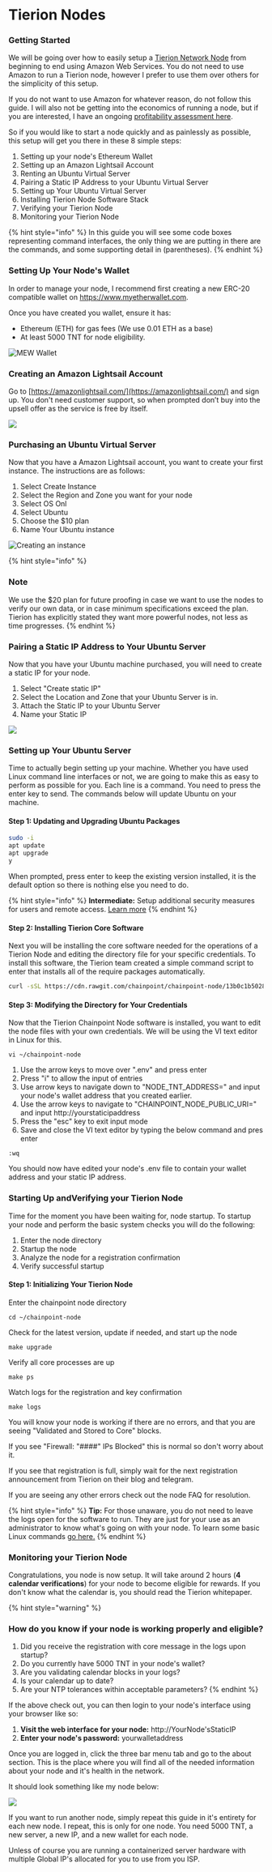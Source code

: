 # Tierion Nodes

### Getting Started

We will be going over how to easily setup a [Tierion Network Node](https://github.com/chainpoint/chainpoint-node) from beginning to end using Amazon Web Services. You do not need to use Amazon to run a Tierion node, however I prefer to use them over others for the simplicity of this setup. 

If you do not want to use Amazon for whatever reason, do not follow this guide. I will also not be getting into the economics of running a node, but if you are interested, I have an ongoing [profitability assessment here](https://www.accrubit.com/terion-news.html).  
  
So if you would like to start a node quickly and as painlessly as possible, this setup will get you there in these 8 simple steps:

1. ​Setting up your node's Ethereum Wallet
2. Setting up an Amazon Lightsail Account
3. Renting an Ubuntu Virtual Server
4. Pairing a Static IP Address to your Ubuntu Virtual Server
5. Setting up Your Ubuntu Virtual Server
6. Installing Tierion Node Software Stack
7. Verifying your Tierion Node 
8. Monitoring your Tierion Node

{% hint style="info" %}
In this guide you will see some code boxes representing command interfaces, the only thing we are putting in there are the commands, and some supporting detail in \(parentheses\). 
{% endhint %}

### Setting Up Your Node's Wallet​​

In order to manage your node, I recommend first creating a new ERC-20 compatible wallet on https://www.myetherwallet.com. 

Once you have created you wallet, ensure it has:

* Ethereum \(ETH\) for gas fees \(We use 0.01 ETH as a base\) 
* At least 5000 TNT for node eligibility.

![MEW Wallet](https://www.accrubit.com/uploads/2/8/3/7/28374731/editor/mew-image.png?1505627506)

### Creating an Amazon Lightsail Account

Go to [https://amazonlightsail.com/](https://amazonlightsail.com/) and sign up. You don't need customer support, so when prompted don’t buy into the upsell offer as the service is free by itself. 

![](https://www.accrubit.com/uploads/2/8/3/7/28374731/lightsail-image_orig.png)

### Purchasing an Ubuntu Virtual Server

Now that you have a Amazon Lightsail account, you want to create your first instance. The instructions are as follows:

1. Select Create Instance
2. Select the Region and Zone you want for your node
3. Select OS Onl
4. Select Ubuntu
5. Choose the $10 plan
6. Name Your Ubuntu instance

![Creating an instance](https://www.accrubit.com/uploads/2/8/3/7/28374731/tierion-node-example-lightsail_1_orig.png)

{% hint style="info" %}
### **Note**

We use the $20 plan for future proofing in case we want to use the nodes to verify our own data, or in case minimum specifications exceed the plan. Tierion has explicitly stated they want more powerful nodes, not less as time progresses.
{% endhint %}

### Pairing a Static IP Address to Your Ubuntu Server

​Now that you have your Ubuntu machine purchased, you will need to create a static IP for your node.

1. Select "Create static IP"
2. Select the Location and Zone that your Ubuntu Server is in.
3. Attach the Static IP to your Ubuntu Server
4. Name your Static IP

![](https://www.accrubit.com/uploads/2/8/3/7/28374731/lamboip_orig.png)

### Setting up Your Ubuntu Server

Time to actually begin setting up your machine. Whether you have used Linux command line interfaces or not, we are going to make this as easy to perform as possible for you.  Each line is a command. You need to press the enter key to send. The commands below will update Ubuntu on your machine.

#### Step 1: Updating and Upgrading Ubuntu Packages

```bash
sudo -i
apt update
apt upgrade
y
```

When prompted, press enter to keep the existing version installed, it is the default option so there is nothing else you need to do.

{% hint style="info" %}
**Intermediate:** Setup additional security measures for users and remote access. [Learn more](https://www.digitalocean.com/community/tutorials/initial-server-setup-with-ubuntu-16-04)
{% endhint %}

#### Step 2: Installing Tierion Core Software 

Next you will be installing the core software needed for the operations of a Tierion Node and editing the directory file for your specific credentials.  To install this software, the Tierion team created a simple command script to enter that installs all of the require packages automatically.

```bash
curl -sSL https://cdn.rawgit.com/chainpoint/chainpoint-node/13b0c1b5028c14776bf4459518755b2625ddba34/scripts/docker-install-ubuntu.sh | bash
```

#### Step 3: Modifying the Directory for Your Credentials

Now that the Tierion Chainpoint Node software is installed, you want to edit the node files with your own credentials. We will be using the VI text editor in Linux for this.

```text
vi ~/chainpoint-node
```

1. Use the arrow keys to move over ".env" and press enter
2. Press "i" to allow the input of entries
3. Use arrow keys to navigate down to "NODE\_TNT\_ADDRESS=" and input your node's wallet address that you created earlier.
4. Use the arrow keys to  navigate to  "CHAINPOINT\_NODE\_PUBLIC\_URI=" and input http://yourstaticipaddress
5. Press the "esc" key to exit input mode
6. Save and close the VI text editor by typing the below command and pres enter

```text
:wq
```

You should now have edited your node's .env file to contain your wallet address and your static IP address.

### Starting Up and ​Verifying your Tierion Node 

Time for the moment you have been waiting for, node startup. To startup your node and perform the basic system checks you will do the following:

1. Enter the node directory
2. Startup the node
3. Analyze the node for a registration confirmation
4. Verify successful startup

#### Step 1: Initializing Your Tierion Node

Enter the chainpoint node directory

```text
cd ~/chainpoint-node
```

Check for the latest version, update if needed, and start up the node

```text
make upgrade
```

Verify all core processes are up

```text
make ps
```

Watch logs for the registration and key confirmation

```text
make logs
```

You will know your node is working if there are no errors, and that you are seeing "Validated and Stored to Core" blocks. 

If you see "Firewall: "\#\#\#\#" IPs Blocked" this is normal so don't worry about it. 

If you see that registration is full, simply wait for the next registration announcement from Tierion on their blog and telegram.

If you are seeing any other errors check out the node FAQ for resolution.

{% hint style="info" %}
**Tip:** For those unaware, you do not need to leave the logs open for the software to run. They are just for your use as an administrator to know what's going on with your node. To learn some basic Linux commands [go here.](https://maker.pro/linux/tutorial/basic-linux-commands-for-beginners)
{% endhint %}

### Monitoring your Tierion Node

Congratulations, you node is now setup. It will take around 2 hours \(**4 calendar verifications**\) for your node to become eligible for rewards. If you don't know what the calendar is, you should read the Tierion whitepaper.

{% hint style="warning" %}
### How do you know if your node is working properly and eligible?

1. Did you receive the registration with core message in the logs upon startup? 
2. Do you currently have 5000 TNT in your node's wallet? 
3. Are you validating calendar blocks in your logs? 
4. Is your calendar up to date? 
5. Are your NTP tolerances within acceptable parameters?
{% endhint %}

If the above check out, you can then login to your node's interface using your browser like so:

1. **Visit the web interface for your node:** http://YourNode'sStaticIP
2. **Enter your node's password:** yourwalletaddress

Once you are logged in, click the three bar menu tab and go to the about section. This is the place where you will find all of the needed information about your node and it's health in the network.

It should look something like my node below:

![](https://www.accrubit.com/uploads/2/8/3/7/28374731/published/fireshot-capture-105-chainpoint-node-dashboard-http-18-221-150-84-about_1.png?1527979165)

​​If you want to run another node, simply repeat this guide in it's entirety for each new node. I repeat, this is only for one node. You need 5000 TNT, a new server, a new IP, and a new wallet for each node. 

Unless of course you are running a containerized server hardware with multiple Global IP's allocated for you to use from you ISP.

